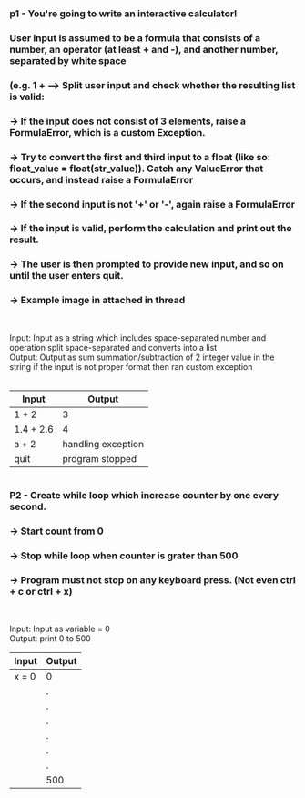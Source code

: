 ### p1 - You're going to write an interactive calculator!
### User input is assumed to be a formula that consists of a number, an operator (at least + and -), and another number, separated by white space
### (e.g. 1 + --> Split user input and check whether the resulting list is valid:
### -> If the input does not consist of 3 elements, raise a FormulaError, which is a custom Exception.
### -> Try to convert the first and third input to a float (like so: float_value = float(str_value)). Catch any ValueError that occurs, and instead raise a FormulaError
### -> If the second input is not '+' or '-', again raise a FormulaError
### -> If the input is valid, perform the calculation and print out the result.
### -> The user is then prompted to provide new input, and so on until the user enters quit.
### -> Example image in attached in thread
<br>

Input: Input as a string which includes space-separated number and operation split space-separated and converts into a list<br>
Output: Output as sum summation/subtraction of 2 integer value in the string if the input is not proper format then ran custom exception <br><br>

| Input | Output |
| ----- | ----- |
| 1 + 2 | 3 |
| 1.4 + 2.6 | 4 |
| a + 2 | handling exception |
| quit | program stopped |

#

### P2 - Create while loop which increase counter by one every second.
### -> Start count from 0
### -> Stop while loop when counter is grater than 500
### -> Program must not stop on any keyboard press. (Not even ctrl + c or ctrl + x)
<br>

Input: Input as variable = 0<br>
Output: print 0 to 500 

| Input | Output |
| ----- | ----- |
| x = 0 | 0 |
|  | . |
| | . |
|  | . |
| | . |
|  | . |
| | . |
|  | 500 |
#